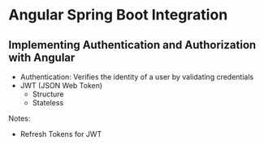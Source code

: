 # Angular Spring Boot Integration


## Implementing Authentication and Authorization with Angular

- Authentication: Verifies the identity of a user by validating credentials
- JWT (JSON Web Token)
  - Structure
  - Stateless


Notes:

- Refresh Tokens for JWT